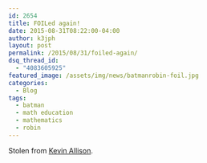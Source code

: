 ```yaml
---
id: 2654
title: FOILed again!
date: 2015-08-31T08:22:00-04:00
author: k3jph
layout: post
permalink: /2015/08/31/foiled-again/
dsq_thread_id:
  - "4083605925"
featured_image: /assets/img/news/batmanrobin-foil.jpg
categories:
  - Blog
tags:
  - batman
  - math education
  - mathematics
  - robin
---
```

Stolen from [Kevin Allison](https://twitter.com/TheKevinAllison/status/638035172546453504/photo/1).
